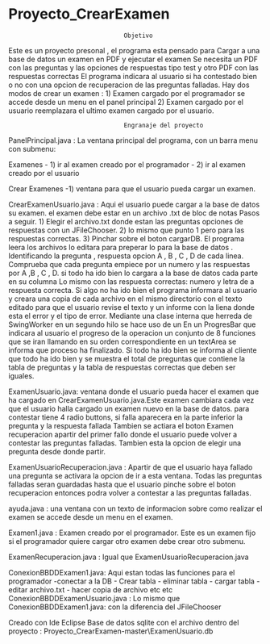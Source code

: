 # Proyecto_CrearExamen
                                    Objetivo
Este es un proyecto presonal , el programa esta pensado para Cargar a una base de datos un  examen en PDF y ejecutar el examen
Se necesita un PDF con las preguntas y las opciones de respuestas tipo test y  otro PDF con las respuestas correctas
El programa indicara al usuario si ha contestado bien o no  con una opcion de recuperacion de las preguntas falladas.
Hay dos modos de crear un examen :  1) Examen cargado por el programador se accede desde un menu en el panel principal
                                    2) Examen cargado por el usuario reemplazara el ultimo examen cargado por el usuario.
                                    
                                    Engranaje del proyecto
PanelPrincipal.java :
La ventana principal del programa, con un barra menu con submenu: 

Examenes  - 1) ir al examen creado por el programador
          - 2) ir al examen creado por el usuario 
                                                                                                      
Crear Examenes -1) ventana para que el usuario pueda cargar un examen.

CrearExamenUsuario.java :
                          Aqui el usuario puede cargar a la base de datos su examen. el examen debe estar en un archivo .txt de bloc de notas Pasos a seguir.
                          1) Elegir el archivo.txt  donde estan las preguntas  opciones de respuestas con un JFileChooser.
                          2) lo mismo que punto 1 pero para las respuestas correctas.
                          3) Pinchar sobre el boton cargarDB.
                          El programa leera los archivos lo editara para preperar lo para la base de datos .
                          Identificando  la pregunta , respuesta opcion A , B , C , D de cada linea. 
                          Comprueba que cada pregunta empiece por un numero y  las respuestas  por A ,B , C , D.
                          si todo ha ido bien lo cargara a la base de datos cada parte en su columna
                          Lo mismo con las respuesta correctas: numero y letra de a respuesta correcta.
                          Si algo no ha ido bien el programa informara al usuario y creara una copia de cada archivo en el mismo directorio
                          con el  texto editado para que el usuario revise el texto y un informe  con la liena donde esta el error y el tipo 
                          de error. 
                          Mediante una clase interna que herreda de SwingWorker en un segundo hilo se hace uso de un 
                          En un  ProgresBar que  indicara al usuario el progreso de la operacion un conjunto de 8 funciones 
                          que se iran llamando en su orden correspondiente en un textArea se informa que proceso ha finalizado.
                          Si todo ha ido bien  se informa al cliente que todo ha ido bien  y se muestra el total de preguntas que contiene 
                          la tabla de preguntas y la tabla de respuestas correctas que deben ser iguales.
       
ExamenUsuario.java:
                  ventana donde el usuario pueda hacer el examen que ha cargado en CrearExamenUsuario.java.Este examen cambiara cada
                  vez que el usuario halla cargado un examen nuevo en la base de datos.
                  para contestar tiene 4 radio buttons, si falla aparecera en la parte inferior la pregunta y la respuesta fallada
                  Tambien se actiara el boton Examen recuperacion apartir del primer fallo donde el usuario puede volver a contestar
                  las preguntas falladas. Tambien esta la opcion de elegir una pregunta desde donde partir.
               
ExamenUsuarioRecuperacion.java :
                                  Apartir de que el usuario haya fallado una pregunta se activara la opcion de ir a esta ventana.
                                  Todas las preguntas falladas seran guardadas hasta que el usuario pinche sobre el boton recuperacion
                                  entonces podra volver a contestar a las preguntas falladas.
                                  
ayuda.java :
            una ventana con un texto  de informacion sobre como realizar el examen se accede desde un menu en el examen.
            
Examen1.java : 
              Examen creado por el programador. Este es un examen fijo si el programador quiere cargar otro examen debe crear
              otro submenu.
            
            
ExamenRecuperacion.java : 
                          Igual que ExamenUsuarioRecuperacion.java 
                          
ConexionBBDDExamen1.java: 
                          Aqui estan todas las funciones para el programador   -conectar a la DB
                                                                              - Crear tabla
                                                                              - eliminar tabla
                                                                              - cargar tabla
                                                                              - editar archivo.txt
                                                                              - hacer copia de archivo
                                                                                 etc etc
ConexionBBDDExamenUsuario.java : 
                                  Lo mismo que ConexionBBDDExamen1.java:  con la diferencia del JFileChooser
                                  
 Creado con Ide Eclipse   Base de datos sqlite  con el archivo dentro del proyecto : Proyecto_CrearExamen-master\ExamenUsuario.db   
 
                                  
                                  
                                                                              
